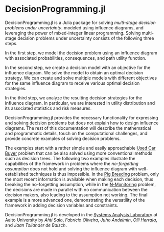 # DecisionProgramming.jl
DecisionProgramming.jl is a Julia package for solving *multi-stage decision problems under uncertainty*, modeled using influence diagrams, and leveraging the power of mixed-integer linear programming. Solving multi-stage decision problems under uncertainty consists of the following three steps.

In the first step, we model the decision problem using an influence diagram with associated probabilities, consequences, and path utility function.

In the second step, we create a decision model with an objective for the influence diagram. We solve the model to obtain an optimal decision strategy. We can create and solve multiple models with different objectives for the same influence diagram to receive various optimal decision strategies.

In the third step, we analyze the resulting decision strategies for the influence diagram. In particular, we are interested in utility distribution and its associated statistics and risk measures.

DecisionProgramming.jl provides the necessary functionality for expressing and solving decision problems but does not explain how to design influence diagrams. The rest of this documentation will describe the mathematical and programmatic details, touch on the computational challenges, and provide concrete examples of solving decision problems.

The examples start with a rather simple and easily approachable [Used Car Buyer](examples/used-car-buyer.md) problem that can be also solved using more conventional methods such as decision trees. The following two examples illustrate the capabilities of the framework in problems where the *no-forgetting assumption* does not hold and solving the influence diagram with well-established techniques is thus impossible. In the [Pig Breeding](examples/pig-breeding.md) problem, only the most recent information is available when making each decision, thus breaking the no-forgetting assumption, while in the [N-Monitoring](examples/n-monitoring.md) problem, the decisions are made in parallel with no communication between the decision makers, also leading to the assumption not working. The final example is a more advanced one, demonstrating the versatility of the framework in adding decision variables and constraints.

DecisionProgramming.jl is developed in the [Systems Analysis Laboratory](https://sal.aalto.fi/en/) at Aalto University by *Ahti Salo*,  *Fabricio Oliveira*, *Juho Andelmin*, *Olli Herrala*, and *Jaan Tollander de Balsch*.
